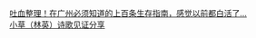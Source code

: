   
[吐血整理！在广州必须知道的上百条生存指南，感觉以前都白活了…](http://www.dianyue.me/archives/943/agkl6ovn58v5lk1k/)  
[小草（林英）诗歌见证分享](http://www.dianyue.me/archives/484/en2w8iatld27vtl8/)